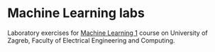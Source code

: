 # Machine Learning labs

Laboratory exercises for [Machine Learning 1](https://www.fer.unizg.hr/en/course/maclea1) course on University of Zagreb, Faculty of Electrical Engineering and Computing.
